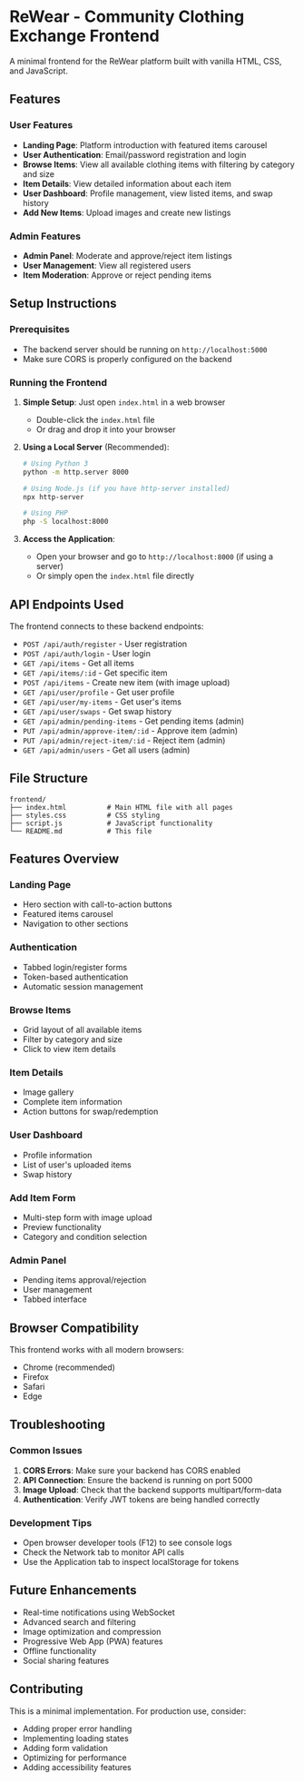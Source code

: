 # ReWear - Community Clothing Exchange Frontend

A minimal frontend for the ReWear platform built with vanilla HTML, CSS, and JavaScript.

## Features

### User Features
- **Landing Page**: Platform introduction with featured items carousel
- **User Authentication**: Email/password registration and login
- **Browse Items**: View all available clothing items with filtering by category and size
- **Item Details**: View detailed information about each item
- **User Dashboard**: Profile management, view listed items, and swap history
- **Add New Items**: Upload images and create new listings

### Admin Features
- **Admin Panel**: Moderate and approve/reject item listings
- **User Management**: View all registered users
- **Item Moderation**: Approve or reject pending items

## Setup Instructions

### Prerequisites
- The backend server should be running on `http://localhost:5000`
- Make sure CORS is properly configured on the backend

### Running the Frontend

1. **Simple Setup**: Just open `index.html` in a web browser
   - Double-click the `index.html` file
   - Or drag and drop it into your browser

2. **Using a Local Server** (Recommended):
   ```bash
   # Using Python 3
   python -m http.server 8000
   
   # Using Node.js (if you have http-server installed)
   npx http-server
   
   # Using PHP
   php -S localhost:8000
   ```

3. **Access the Application**:
   - Open your browser and go to `http://localhost:8000` (if using a server)
   - Or simply open the `index.html` file directly

## API Endpoints Used

The frontend connects to these backend endpoints:

- `POST /api/auth/register` - User registration
- `POST /api/auth/login` - User login
- `GET /api/items` - Get all items
- `GET /api/items/:id` - Get specific item
- `POST /api/items` - Create new item (with image upload)
- `GET /api/user/profile` - Get user profile
- `GET /api/user/my-items` - Get user's items
- `GET /api/user/swaps` - Get swap history
- `GET /api/admin/pending-items` - Get pending items (admin)
- `PUT /api/admin/approve-item/:id` - Approve item (admin)
- `PUT /api/admin/reject-item/:id` - Reject item (admin)
- `GET /api/admin/users` - Get all users (admin)

## File Structure

```
frontend/
├── index.html          # Main HTML file with all pages
├── styles.css          # CSS styling
├── script.js           # JavaScript functionality
└── README.md           # This file
```

## Features Overview

### Landing Page
- Hero section with call-to-action buttons
- Featured items carousel
- Navigation to other sections

### Authentication
- Tabbed login/register forms
- Token-based authentication
- Automatic session management

### Browse Items
- Grid layout of all available items
- Filter by category and size
- Click to view item details

### Item Details
- Image gallery
- Complete item information
- Action buttons for swap/redemption

### User Dashboard
- Profile information
- List of user's uploaded items
- Swap history

### Add Item Form
- Multi-step form with image upload
- Preview functionality
- Category and condition selection

### Admin Panel
- Pending items approval/rejection
- User management
- Tabbed interface

## Browser Compatibility

This frontend works with all modern browsers:
- Chrome (recommended)
- Firefox
- Safari
- Edge

## Troubleshooting

### Common Issues

1. **CORS Errors**: Make sure your backend has CORS enabled
2. **API Connection**: Ensure the backend is running on port 5000
3. **Image Upload**: Check that the backend supports multipart/form-data
4. **Authentication**: Verify JWT tokens are being handled correctly

### Development Tips

- Open browser developer tools (F12) to see console logs
- Check the Network tab to monitor API calls
- Use the Application tab to inspect localStorage for tokens

## Future Enhancements

- Real-time notifications using WebSocket
- Advanced search and filtering
- Image optimization and compression
- Progressive Web App (PWA) features
- Offline functionality
- Social sharing features

## Contributing

This is a minimal implementation. For production use, consider:
- Adding proper error handling
- Implementing loading states
- Adding form validation
- Optimizing for performance
- Adding accessibility features
